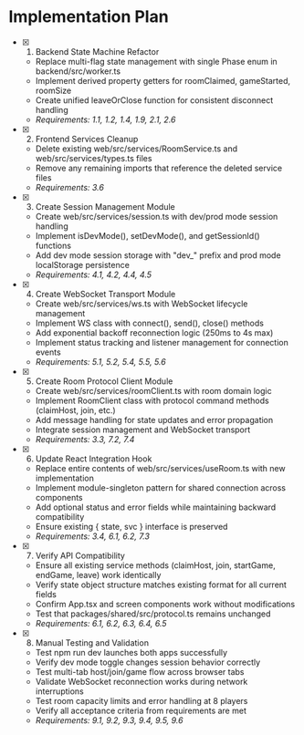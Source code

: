 # Implementation Plan

- [x] 1. Backend State Machine Refactor
  - Replace multi-flag state management with single Phase enum in backend/src/worker.ts
  - Implement derived property getters for roomClaimed, gameStarted, roomSize
  - Create unified leaveOrClose function for consistent disconnect handling
  - _Requirements: 1.1, 1.2, 1.4, 1.9, 2.1, 2.6_

- [x] 2. Frontend Services Cleanup
  - Delete existing web/src/services/RoomService.ts and web/src/services/types.ts files
  - Remove any remaining imports that reference the deleted service files
  - _Requirements: 3.6_

- [x] 3. Create Session Management Module
  - Create web/src/services/session.ts with dev/prod mode session handling
  - Implement isDevMode(), setDevMode(), and getSessionId() functions
  - Add dev mode session storage with "dev_" prefix and prod mode localStorage persistence
  - _Requirements: 4.1, 4.2, 4.4, 4.5_

- [x] 4. Create WebSocket Transport Module
  - Create web/src/services/ws.ts with WebSocket lifecycle management
  - Implement WS class with connect(), send(), close() methods
  - Add exponential backoff reconnection logic (250ms to 4s max)
  - Implement status tracking and listener management for connection events
  - _Requirements: 5.1, 5.2, 5.4, 5.5, 5.6_

- [x] 5. Create Room Protocol Client Module
  - Create web/src/services/roomClient.ts with room domain logic
  - Implement RoomClient class with protocol command methods (claimHost, join, etc.)
  - Add message handling for state updates and error propagation
  - Integrate session management and WebSocket transport
  - _Requirements: 3.3, 7.2, 7.4_

- [x] 6. Update React Integration Hook
  - Replace entire contents of web/src/services/useRoom.ts with new implementation
  - Implement module-singleton pattern for shared connection across components
  - Add optional status and error fields while maintaining backward compatibility
  - Ensure existing { state, svc } interface is preserved
  - _Requirements: 3.4, 6.1, 6.2, 7.3_

- [x] 7. Verify API Compatibility
  - Ensure all existing service methods (claimHost, join, startGame, endGame, leave) work identically
  - Verify state object structure matches existing format for all current fields
  - Confirm App.tsx and screen components work without modifications
  - Test that packages/shared/src/protocol.ts remains unchanged
  - _Requirements: 6.1, 6.2, 6.3, 6.4, 6.5_

- [x] 8. Manual Testing and Validation
  - Test npm run dev launches both apps successfully
  - Verify dev mode toggle changes session behavior correctly
  - Test multi-tab host/join/game flow across browser tabs
  - Validate WebSocket reconnection works during network interruptions
  - Test room capacity limits and error handling at 8 players
  - Verify all acceptance criteria from requirements are met
  - _Requirements: 9.1, 9.2, 9.3, 9.4, 9.5, 9.6_
